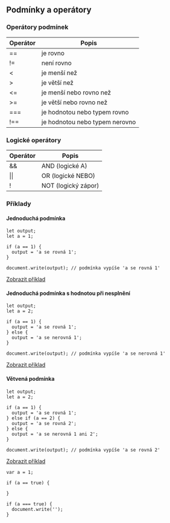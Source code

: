 ## Podmínky a operátory

### Operátory podmínek
Operátor | Popis
-------- | -----
\=\= | je rovno
\!\= | není rovno
\< | je menší než
\> | je větší než
\<\= | je menší nebo rovno než
\>\= | je větší nebo rovno než
\=\=\= | je hodnotou nebo typem rovno
\!\=\= | je hodnotou nebo typem nerovno

### Logické operátory
Operátor | Popis
-------- | -----
\&\& | AND (logické A)
\|\| | OR (logické NEBO)
\! | NOT (logický zápor)

### Příklady
#### Jednoduchá podmínka
```
let output;
let a = 1;

if (a == 1) {
  output = 'a se rovná 1';
}

document.write(output); // podmínka vypíše 'a se rovná 1'
```
[Zobrazit příklad](https://jsfiddle.net/kaspim/r902qe4v/)

#### Jednoduchá podmínka s hodnotou při nesplnění
```
let output;
let a = 2;

if (a == 1) {
  output = 'a se rovná 1';
} else {
  output = 'a se nerovná 1';
}

document.write(output); // podmínka vypíše 'a se nerovná 1'
```
[Zobrazit příklad](https://jsfiddle.net/kaspim/r902qe4v/2/)

#### Větvená podmínka
```
let output;
let a = 2;

if (a == 1) {
  output = 'a se rovná 1';
} else if (a == 2) {
  output = 'a se rovná 2';
} else {
  output = 'a se nerovná 1 ani 2';
}

document.write(output); // podmínka vypíše 'a se rovná 2'
```
[Zobrazit příklad](https://jsfiddle.net/kaspim/r902qe4v/3/)


```
var a = 1;

if (a == true) {

}

if (a === true) {
  document.write('');
}
```
